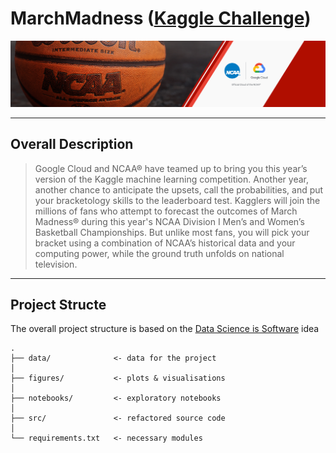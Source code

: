 # MarchMadness ([Kaggle Challenge](https://www.kaggle.com/c/mens-machine-learning-competition-2018))
![logo](./figures/misc/header.png)
***
## Overall Description
>Google Cloud and NCAA® have teamed up to bring you this year’s version of the Kaggle machine learning competition. Another year, another chance to anticipate the upsets, call the probabilities, and put your bracketology skills to the leaderboard test. Kagglers will join the millions of fans who attempt to forecast the outcomes of March Madness® during this year's NCAA Division I Men’s and Women’s Basketball Championships. But unlike most fans, you will pick your bracket using a combination of NCAA’s historical data and your computing power, while the ground truth unfolds on national television.
***
## Project Structe
The overall project structure is based on the [Data Science is Software](https://github.com/drivendata/data-science-is-software) idea
```
.
├── data/              <- data for the project
│
├── figures/           <- plots & visualisations
│
├── notebooks/         <- exploratory notebooks
│
├── src/               <- refactored source code
│
└── requirements.txt   <- necessary modules
```
